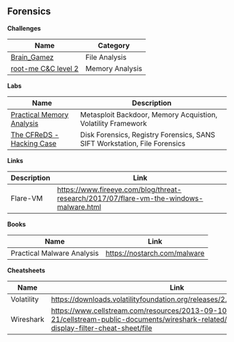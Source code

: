 ## Forensics 

**Challenges**

| Name | Category |
|--|--|
| [Brain_Gamez](https://github.com/LunaM00n/LOL-Bin/blob/master/Forensics/CHALLENGES/brain_gamez.md) | File Analysis |
| [root-me C&C level 2](https://github.com/LunaM00n/LOL-Bin/blob/master/Forensics/CHALLENGES/root_me_cnc_2.md) | Memory Analysis |


**Labs**

| Name | Description |
|--|--|
| [Practical Memory Analysis](https://github.com/LunaM00n/LOL-Bin/blob/master/Forensics/Labs/00_Practical_Memory_Analysis.md) | Metasploit Backdoor, Memory Acquistion, Volatility Framework |
| [The CFReDS - Hacking Case](https://github.com/LunaM00n/LOL-Bin/blob/master/Forensics/Labs/01_CFReDS_Hacking_Case.md) | Disk Forensics, Registry Forensics, SANS SIFT Workstation, File Forensics

**Links**

| Description | Link |
|--|--|
| Flare-VM | https://www.fireeye.com/blog/threat-research/2017/07/flare-vm-the-windows-malware.html |


**Books**

|Name| Link |
|--|--|
| Practical Malware Analysis | https://nostarch.com/malware |

**Cheatsheets**

|Name| Link |
|--|--|
| Volatility | https://downloads.volatilityfoundation.org/releases/2.4/CheatSheet_v2.4.pdf |
| Wireshark | https://www.cellstream.com/resources/2013-09-10-11-55-21/cellstream-public-documents/wireshark-related/83-wireshark-display-filter-cheat-sheet/file |

